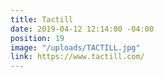 ```yaml
---
title: Tactill
date: 2019-04-12 12:14:00 -04:00
position: 19
image: "/uploads/TACTILL.jpg"
link: https://www.tactill.com/
---
```



